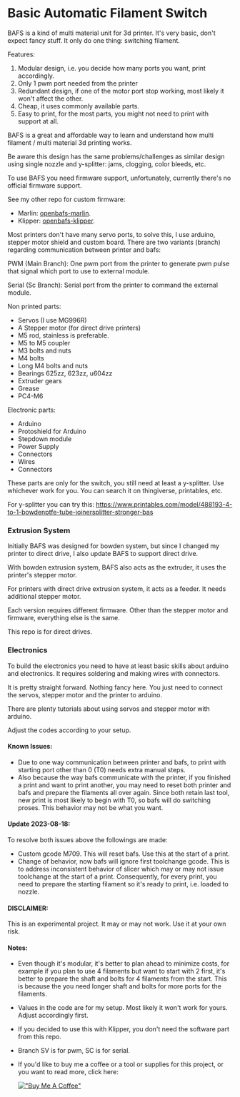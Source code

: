 # Basic Automatic Filament Switch

BAFS is a kind of multi material unit for 3d printer. It's very basic, don't expect fancy stuff. It only do one thing: switching filament.

Features:

1. Modular design, i.e. you decide how many ports you want, print accordingly.
2. Only 1 pwm port needed from the printer
3. Redundant design, if one of the motor port stop working, most likely it won't affect the other.
4. Cheap, it uses commonly available parts.
5. Easy to print, for the most parts, you might not need to print with support at all.

BAFS is a great and affordable way to learn and understand how multi filament / multi material 3d printing works.

Be aware this design has the same problems/challenges as similar design using single nozzle and y-splitter: jams, clogging, color bleeds, etc.

To use BAFS you need firmware support, unfortunately, currently there's no official firmware support.

See my other repo for custom firmware:
* Marlin: [openbafs-marlin](https://github.com/yonitjio/openbafs-marlin).
* Klipper: [openbafs-klipper](https://github.com/yonitjio/openbafs-klipper).

Most printers don't have many servo ports, to solve this, I use arduino, stepper motor shield and custom board. There are two variants (branch) regarding communication between printer and bafs:

PWM (Main Branch):
One pwm port from the printer to generate pwm pulse that signal which port to use to external module.

Serial (Sc Branch):
Serial port from the printer to command the external module.

Non printed parts:

- Servos (I use MG996R)
- A Stepper motor (for direct drive printers)
- M5 rod, stainless is preferable.
- M5 to M5 coupler
- M3 bolts and nuts
- M4 bolts
- Long M4 bolts and nuts
- Bearings 625zz, 623zz, u604zz
- Extruder gears
- Grease
- PC4-M6

Electronic parts:

- Arduino
- Protoshield for Arduino
- Stepdown module
- Power Supply
- Connectors
- Wires
- Connectors

These parts are only for the switch, you still need at least a y-splitter. Use whichever work for you. You can search it on thingiverse, printables, etc.

For y-splitter you can try this:
https://www.printables.com/model/488193-4-to-1-bowdenptfe-tube-joinersplitter-stronger-bas

### Extrusion System
Initially BAFS was designed for bowden system, but since I changed my printer to direct drive, I also update BAFS to support direct drive.

With bowden extrusion system, BAFS also acts as the extruder, it uses the printer's stepper motor.

For printers with direct drive extrusion system, it acts as a feeder. It needs additional stepper motor.

Each version requires different firmware. Other than the stepper motor and firmware, everything else is the same.

This repo is for direct drives.

### Electronics
To build the electronics you need to have at least basic skills about arduino and electronics. It requires soldering and making wires with connectors.

It is pretty straight forward. Nothing fancy here. You just need to connect the servos, stepper motor and the printer to arduino.

There are plenty tutorials about using servos and stepper motor with arduino.

Adjust the codes according to your setup.

#### Known Issues:
- Due to one way communication between printer and bafs, to print with starting port other than 0 (T0) needs extra manual steps.
- Also because the way bafs communicate with the printer, if you finished a print and want to print another, you may need to reset both printer and bafs and prepare the filaments all over again. Since both retain last tool, new print is most likely to begin with T0, so bafs will do switching proses. This behavior may not be what you want.

#### Update 2023-08-18:
To resolve both issues above the followings are made:
- Custom gcode M709. This will reset bafs. Use this at the start of a print.
- Change of behavior, now bafs will ignore first toolchange gcode. This is to address inconsistent behavior of slicer which may or may not issue toolchange at the start of a print. Consequently, for every print, you need to prepare the starting filament so it's ready to print, i.e. loaded to nozzle.

#### DISCLAIMER:
This is an experimental project. It may or may not work. Use it at your own risk.

#### Notes:
- Even though it's modular, it's better to plan ahead to minimize costs, for example if you plan to use 4 filaments but want to start with 2 first, it's better to prepare the shaft and bolts for 4 filaments from the start. This is because the you need longer shaft and bolts for more ports for the filaments.
- Values in the code are for my setup. Most likely it won't work for yours. Adjust accordingly first.
- If you decided to use this with Klipper, you don't need the software part from this repo.
- Branch SV is for pwm, SC is for serial.
- If you'd like to buy me a coffee or a tool or supplies for this project, or you want to read more, click here:

  [!["Buy Me A Coffee"](https://www.buymeacoffee.com/assets/img/custom_images/orange_img.png)](https://www.buymeacoffee.com/yonitjio)